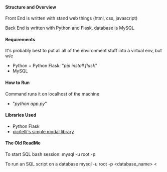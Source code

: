 #### Structure and Overview
Front End is written with stand web things (html, css, javascript)

Back End is written with Python and Flask, database is MySQL


#### Requirements
It's probably best to put all all of the environment stuff into a virtual env, but w/e
* Python + Python Flask: "*pip install flask*"
* MySQL



#### How to Run
Command runs it on localhost of the machine
* "*python app.py*"


#### Libraries Used
* Python Flask
* [picitelli's simple modal library](https://github.com/picitelli/js-modal)


#### The Old ReadMe
To start SQL bash session:
mysql -u root -p 

To run an SQL script on a database
mysql -u root -p <database_name> < <script>

